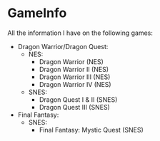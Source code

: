 # GameInfo
All the information I have on the following games:

* Dragon Warrior/Dragon Quest:
	* NES:
		* Dragon Warrior (NES)
		* Dragon Warrior II (NES)
		* Dragon Warrior III (NES)
		* Dragon Warrior IV (NES)
	* SNES:
		* Dragon Quest I & II (SNES)
		* Dragon Quest III (SNES)
* Final Fantasy:
	* SNES:
		* Final Fantasy: Mystic Quest (SNES)
   

